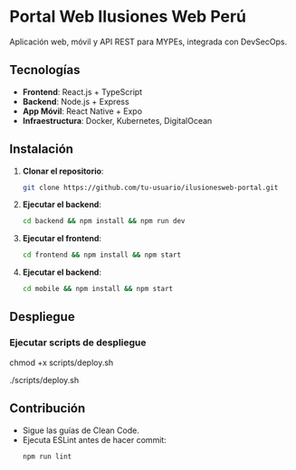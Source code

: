 # Portal Web Ilusiones Web Perú

Aplicación web, móvil y API REST para MYPEs, integrada con DevSecOps.

## Tecnologías
- **Frontend**: React.js + TypeScript
- **Backend**: Node.js + Express
- **App Móvil**: React Native + Expo
- **Infraestructura**: Docker, Kubernetes, DigitalOcean

## Instalación

1. **Clonar el repositorio**:
   ```bash
   git clone https://github.com/tu-usuario/ilusionesweb-portal.git

2. **Ejecutar el backend**:
   ```bash
   cd backend && npm install && npm run dev
3. **Ejecutar el frontend**:
   ```bash
   cd frontend && npm install && npm start
4. **Ejecutar el backend**:
   ```bash
   cd mobile && npm install && npm start

## Despliegue

### Ejecutar scripts de despliegue
chmod +x scripts/deploy.sh

./scripts/deploy.sh

## Contribución
- Sigue las guías de Clean Code.
- Ejecuta ESLint antes de hacer commit:
    ```bash
    npm run lint
